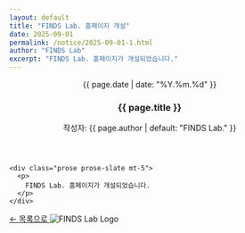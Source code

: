 ```yaml
---
layout: default
title: "FINDS Lab. 홈페이지 개설"
date: 2025-09-01
permalink: /notice/2025-09-01-1.html
author: "FINDS Lab"
excerpt: "FINDS Lab. 홈페이지가 개설되었습니다."
---
```


<section class="max-w-3xl mx-auto px-4 mt-8">
  <article class="bg-white border border-slate-200 rounded-2xl shadow-sm p-6">
    <header>
      <p class="text-sm font-bold text-slate-500">
        {{ page.date | date: "%Y.%m.%d" }}
      </p>
      <h1 class="mt-1 text-2xl font-extrabold text-slate-900">
        {{ page.title }}
      </h1>
      <p class="text-sm text-slate-500 mt-1">
        작성자: {{ page.author | default: "FINDS Lab." }}
      </p>
    </header>

    <div class="prose prose-slate mt-5">
      <p>
        FINDS Lab. 홈페이지가 개설되었습니다.
      </p>
    </div>

<footer class="mt-8 pt-5 border-t border-slate-200 flex justify-between items-center text-sm text-slate-600">
  <a class="hover:underline font-bold" href="{{ '/archives-notice.html' | relative_url }}">
    ← 목록으로
  </a>
  <img src="{{ '/assets/img/logo-finds.png' | relative_url }}" 
       alt="FINDS Lab Logo" 
       class="h-6 w-auto">
</footer>
